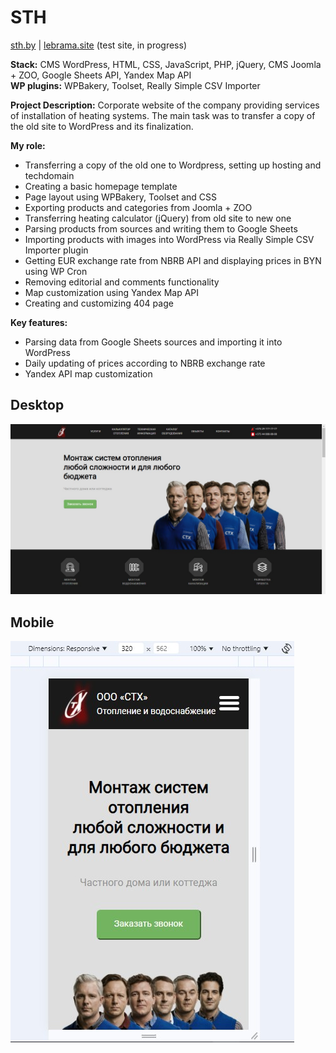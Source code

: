 # STH

[sth.by](https://sth.by/) | [lebrama.site](https://lebrama.site/) (test site, in progress)

**Stack:** CMS WordPress, HTML, CSS, JavaScript, PHP, jQuery, CMS Joomla + ZOO, Google Sheets API, Yandex Map API  
**WP plugins:** WPBakery, Toolset, Really Simple CSV Importer

**Project Description:**
Corporate website of the company providing services of installation of heating systems. The main task was to transfer a copy of the old site to WordPress and its finalization.

**My role:**
- Transferring a copy of the old one to Wordpress, setting up hosting and techdomain
- Creating a basic homepage template
- Page layout using WPBakery, Toolset and CSS
- Exporting products and categories from Joomla + ZOO
- Transferring heating calculator (jQuery) from old site to new one
- Parsing products from sources and writing them to Google Sheets
- Importing products with images into WordPress via Really Simple CSV Importer plugin
- Getting EUR exchange rate from NBRB API and displaying prices in BYN using WP Cron
- Removing editorial and comments functionality
- Map customization using Yandex Map API
- Creating and customizing 404 page

**Key features:**
- Parsing data from Google Sheets sources and importing it into WordPress
- Daily updating of prices according to NBRB exchange rate
- Yandex API map customization

## Desktop
![desktop](desktop.jpg)

## Mobile
![mobile](mobile.jpg)
